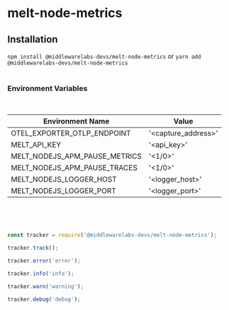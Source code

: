 # melt-node-metrics

## Installation

`npm install @middlewarelabs-devs/melt-node-metrics` or `yarn add @middlewarelabs-devs/melt-node-metrics`
<br />
<br />
### Environment Variables
<br />


Environment Name               |    Value
------------------------------ |    --------------------------
OTEL_EXPORTER_OTLP_ENDPOINT    |    '<capture_address>'
MELT_API_KEY                   |    '<api_key>'
MELT_NODEJS_APM_PAUSE_METRICS  |    '<1/0>'
MELT_NODEJS_APM_PAUSE_TRACES   |    '<1/0>'
MELT_NODEJS_LOGGER_HOST        |    '<logger_host>'
MELT_NODEJS_LOGGER_PORT        |    '<logger_port>'

<br />
<br />

```javascript

const tracker = require('@middlewarelabs-devs/melt-node-metrics');

tracker.track();

tracker.error('error');

tracker.info('info');

tracker.warn('warning');

tracker.debug('debug');

```

